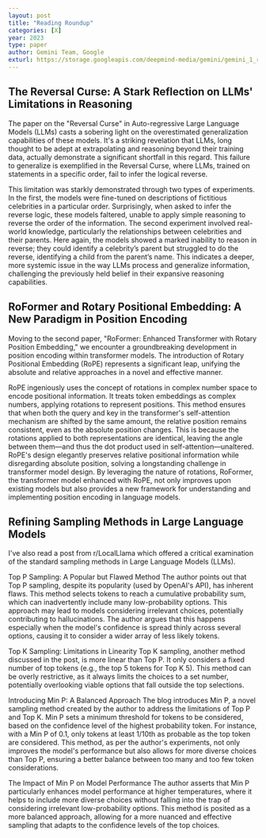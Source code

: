 ```yaml
---
layout: post
title: "Reading Roundup"
categories: [X]
year: 2023
type: paper
author: Gemini Team, Google
exturl: https://storage.googleapis.com/deepmind-media/gemini/gemini_1_report.pdf
---
```


## The Reversal Curse: A Stark Reflection on LLMs' Limitations in Reasoning

The paper on the "Reversal Curse" in Auto-regressive Large Language Models (LLMs) casts a sobering light on the overestimated generalization capabilities of these models. It's a striking revelation that LLMs, long thought to be adept at extrapolating and reasoning beyond their training data, actually demonstrate a significant shortfall in this regard. This failure to generalize is exemplified in the Reversal Curse, where LLMs, trained on statements in a specific order, fail to infer the logical reverse.

This limitation was starkly demonstrated through two types of experiments. In the first, the models were fine-tuned on descriptions of fictitious celebrities in a particular order. Surprisingly, when asked to infer the reverse logic, these models faltered, unable to apply simple reasoning to reverse the order of the information. The second experiment involved real-world knowledge, particularly the relationships between celebrities and their parents. Here again, the models showed a marked inability to reason in reverse; they could identify a celebrity’s parent but struggled to do the reverse, identifying a child from the parent’s name. This indicates a deeper, more systemic issue in the way LLMs process and generalize information, challenging the previously held belief in their expansive reasoning capabilities.

## RoFormer and Rotary Positional Embedding: A New Paradigm in Position Encoding

Moving to the second paper, "RoFormer: Enhanced Transformer with Rotary Position Embedding," we encounter a groundbreaking development in position encoding within transformer models. The introduction of Rotary Positional Embedding (RoPE) represents a significant leap, unifying the absolute and relative approaches in a novel and effective manner.

RoPE ingeniously uses the concept of rotations in complex number space to encode positional information. It treats token embeddings as complex numbers, applying rotations to represent positions. This method ensures that when both the query and key in the transformer's self-attention mechanism are shifted by the same amount, the relative position remains consistent, even as the absolute position changes. This is because the rotations applied to both representations are identical, leaving the angle between them—and thus the dot product used in self-attention—unaltered. RoPE's design elegantly preserves relative positional information while disregarding absolute position, solving a longstanding challenge in transformer model design. By leveraging the nature of rotations, RoFormer, the transformer model enhanced with RoPE, not only improves upon existing models but also provides a new framework for understanding and implementing position encoding in language models.

## Refining Sampling Methods in Large Language Models

I've also read a post from r/LocalLlama which offered a critical examination of the standard sampling methods in Large Language Models (LLMs).

Top P Sampling: A Popular but Flawed Method
The author points out that Top P sampling, despite its popularity (used by OpenAI's API), has inherent flaws. This method selects tokens to reach a cumulative probability sum, which can inadvertently include many low-probability options. This approach may lead to models considering irrelevant choices, potentially contributing to hallucinations. The author argues that this happens especially when the model's confidence is spread thinly across several options, causing it to consider a wider array of less likely tokens.

Top K Sampling: Limitations in Linearity
Top K sampling, another method discussed in the post, is more linear than Top P. It only considers a fixed number of top tokens (e.g., the top 5 tokens for Top K 5). This method can be overly restrictive, as it always limits the choices to a set number, potentially overlooking viable options that fall outside the top selections.

Introducing Min P: A Balanced Approach
The blog introduces Min P, a novel sampling method created by the author to address the limitations of Top P and Top K. Min P sets a minimum threshold for tokens to be considered, based on the confidence level of the highest probability token. For instance, with a Min P of 0.1, only tokens at least 1/10th as probable as the top token are considered. This method, as per the author's experiments, not only improves the model's performance but also allows for more diverse choices than Top P, ensuring a better balance between too many and too few token considerations.

The Impact of Min P on Model Performance
The author asserts that Min P particularly enhances model performance at higher temperatures, where it helps to include more diverse choices without falling into the trap of considering irrelevant low-probability options. This method is posited as a more balanced approach, allowing for a more nuanced and effective sampling that adapts to the confidence levels of the top choices.
